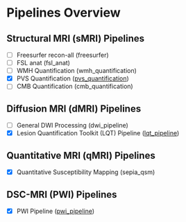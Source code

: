 # Pipelines Overview

## Structural MRI (sMRI) Pipelines
- [ ] Freesurfer recon-all (freesurfer)
- [ ] FSL anat (fsl_anat)
- [ ] WMH Quantification (wmh_quantification)
- [x] PVS Quantification ([pvs_quantification](./sMRI/pvs_quantification.md))
- [ ] CMB Quantification (cmb_quantification)

## Diffusion MRI (dMRI) Pipelines
- [ ] General DWI Processing (dwi_pipeline)
- [x] Lesion Quantification Toolkit (LQT) Pipeline ([lqt_pipeline](./dMRI/lqt_pipeline.md))

## Quantitative MRI (qMRI) Pipelines
- [x] Quantitative Susceptibility Mapping (sepia_qsm)

## DSC-MRI (PWI) Pipelines
- [x] PWI Pipeline ([pwi_pipeline](./pwi/pwi_pipeline.md))
  